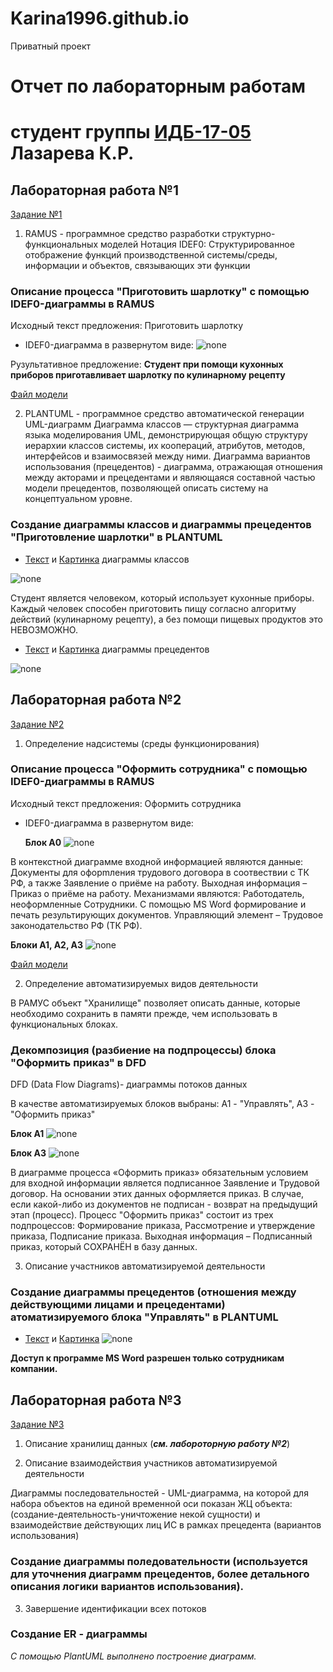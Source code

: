 # Karina1996.github.io
Приватный проект


# Отчет по лабораторным работам
# студент группы [ИДБ-17-05](https://github.com/stankin/design-part-1/wiki/list-idb-17-05) Лазарева К.Р.

## Лабораторная работа №1
[Задание №1](https://github.com/stankin/design-1/wiki/lab-1)
1. RAMUS - программное средство разработки структурно-функциональных моделей
Нотация IDEF0: Структурированное отображение функций производственной системы/среды, информации и объектов, связывающих эти функции

### Описание процесса "Приготовить шарлотку" с помощью IDEF0-диаграммы в RAMUS 
Исходный текст предложения: Приготовить шарлотку
* IDEF0-диаграмма в развернутом виде:
![none](https://github.com/Karina1996/Karina1996.github.io/blob/master/Laba_1/exp_img/01_A0.png)

Рузультативное предложение: **Студент при помощи кухонных приборов приготавливает шарлотку по кулинарному рецепту**

[Файл модели](https://github.com/Karina1996/Karina1996.github.io/blob/master/Laba_1/IDEF0_cookCharlotte.rsf)

2. PLANTUML - программное средство автоматической генерации UML-диаграмм
Диаграмма классов — структурная диаграмма языка моделирования UML, демонстрирующая общую структуру иерархии классов системы, их коопераций, атрибутов, методов, интерфейсов и взаимосвязей между ними.
Диаграмма вариантов использования (прецедентов) -  диаграмма, отражающая отношения между акторами и прецедентами и являющаяся составной частью модели прецедентов, позволяющей описать систему на концептуальном уровне.

### Создание диаграммы классов и диаграммы прецедентов "Приготовление шарлотки" в PLANTUML 
* [Текст](https://github.com/Karina1996/Karina1996.github.io/blob/master/Laba_1/UML_Code1.txt) и [Картинка](https://github.com/Karina1996/Karina1996.github.io/blob/master/Laba_1/UML_TotalDiagram.png) диаграммы классов

![none](https://github.com/Karina1996/Karina1996.github.io/blob/master/Laba_1/UML_TotalDiagram.png)

Студент является человеком, который использует кухонные приборы. Каждый человек способен приготовить пищу согласно алгоритму действий (кулинарному рецепту), а без помощи пищевых продуктов это НЕВОЗМОЖНО.

* [Текст](https://github.com/Karina1996/Karina1996.github.io/blob/master/Laba_1/UML_Code2.txt) и [Картинка](https://github.com/Karina1996/Karina1996.github.io/blob/master/Laba_1/UML_DiagramPrecedentov.png) диаграммы прецедентов

![none](https://github.com/Karina1996/Karina1996.github.io/blob/master/Laba_1/UML_DiagramPrecedentov.png)


 ## Лабораторная работа №2
[Задание №2](https://github.com/stankin/design-1/wiki/lab-2)
1. Определение надсистемы (среды функционирования)

### Описание процесса "Оформить сотрудника" с помощью IDEF0-диаграммы в RAMUS 
Исходный текст предложения: Оформить сотрудника
* IDEF0-диаграмма в развернутом виде:

  **Блок А0**
![none](https://github.com/Karina1996/Karina1996.github.io/blob/master/Laba_2/exp_img/01_A0.png)

В контекстной   диаграмме   входной   информацией   являются  данные:   Документы для офорmления трудового договора в соотвествии с ТК РФ, а также Заявление   о приёме на работу. Выходная информация – Приказ о приёме на работу. Механизмами являются: Работодатель, неоформленные Сотрудники. С помощью MS Word формирование и печать результирующих документов. Управляющий элемент –  Трудовое законодательство РФ (ТК РФ).

  
  **Блоки А1, А2, А3** 
![none](https://github.com/Karina1996/Karina1996.github.io/blob/master/Laba_2/exp_img/02_A0.png)


[Файл модели](https://github.com/Karina1996/Karina1996.github.io/blob/master/Laba_2/IDEF0_WelcomeWork.rsf)

2. Определение автоматизируемых видов деятельности

В РАМУС объект "Хранилище" позволяет описать данные, которые необходимо сохранить в памяти прежде, чем использовать в функциональных блоках.

### Декомпозиция (разбиение на подпроцессы) блока "Оформить приказ" в DFD
 DFD (Data Flow Diagrams)- диаграммы потоков данных
  
В качестве автоматизируемых блоков выбраны: А1 - "Управлять", А3 - "Оформить приказ"

  **Блок А1**
![none](https://github.com/Karina1996/Karina1996.github.io/blob/master/Laba_2/exp_img/03_A1.png)

  **Блок А3**
![none](https://github.com/Karina1996/Karina1996.github.io/blob/master/Laba_2/exp_img/04_A3.png)

В диаграмме процесса «Оформить приказ» обязательным условием для входной информации является подписанное Заявление и Трудовой договор. На основании этих данных оформляется приказ. В случае, если какой-либо из документов не подписан - возврат на предыдущий этап (процесс). Процесс "Оформить приказ" состоит из трех подпроцессов: Формирование приказа, Рассмотрение и утверждение приказа, Подписание приказа. Выходная информация – Подписанный приказ, который СОХРАНЁН в базу данных.

3. Описание участников автоматизируемой деятельности
### Создание диаграммы прецедентов (отношения между действующими лицами и прецедентами) атоматизируемого блока "Управлять" в PLANTUML
* [Текст](https://github.com/Karina1996/Karina1996.github.io/blob/master/Laba_2/UML_Code.txt) и [Картинка](https://github.com/Karina1996/Karina1996.github.io/blob/master/Laba_2/ProcA3_DiagramPreced.png) 
![none](https://github.com/Karina1996/Karina1996.github.io/blob/master/Laba_2/ProcA3_DiagramPreced.png)

**Доступ к программе MS Word разрешен только сотрудникам компании.**

 ## Лабораторная работа №3
[Задание №3](https://github.com/stankin/design-1/wiki/lab-3)
1. Описание хранилищ данных (***см. лабороторную работу №2***)

2. Описание взаимодействия участников автоматизируемой деятельности

Диаграммы последовательностей - UML-диаграмма, на которой для набора объектов на единой временной оси показан ЖЦ объекта: (создание-деятельность-уничтожение некой сущности) и взаимодействие действующих лиц ИС в рамках прецедента (вариантов использования)

### Создание диаграммы поледовательности (используется для уточнения диаграмм прецедентов, более детального описания логики вариантов использования).

3. Завершение идентификации всех потоков

### Создание ER - диаграммы


*С помощью PlantUML выполнено построение диаграмм.*

